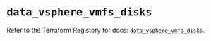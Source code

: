 # `data_vsphere_vmfs_disks`

Refer to the Terraform Registory for docs: [`data_vsphere_vmfs_disks`](https://registry.terraform.io/providers/hashicorp/vsphere/2.4.3/docs/data-sources/vmfs_disks).
